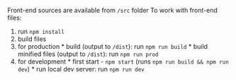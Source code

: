 Front-end sources are available from `/src` folder
To work with front-end files:

1. run `npm install`
2. build files
  1. for production
    * build (output to `/dist`): run `npm run build`
    * build minified files (output to `/dist`): run `npm run prod`
  2. for development
    * first start - `npm start` (runs `npm run build && npm run dev`)
    * run local dev server: run `npm run dev`
